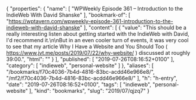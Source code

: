{
  "properties": {
    "name": [
      "WPWeekly Episode 361 – Introduction to the IndieWeb With David Shanske"
    ],
    "bookmark-of": [
      "https://wptavern.com/wpweekly-episode-361-introduction-to-the-indieweb-with-david-shanske"
    ],
    "content": [
      {
        "value": "This should be a really interesting listen about getting started with the IndieWeb with David, I'd recommend it.\n\nBut in an even cooler turn of events, it was very cool to see that my article Why I Have a Website and You Should Too ( https://www.jvt.me/posts/2019/07/22/why-website/ ) discussed at roughly 39:00.",
        "html": ""
      }
    ],
    "published": [
      "2019-07-26T08:16:52+0100"
    ],
    "category": [
      "indieweb",
      "personal-website"
    ]
  },
  "aliases": [
    "/bookmarks/f70c4036-7b4d-4816-83bc-acdd46e966e8/",
    "/mf2/f70c4036-7b4d-4816-83bc-acdd46e966e8/"
  ],
  "h": "h-entry",
  "date": "2019-07-26T08:16:52+0100",
  "tags": [
    "indieweb",
    "personal-website"
  ],
  "kind": "bookmarks",
  "slug": "2019/07/qjzq7"
}
